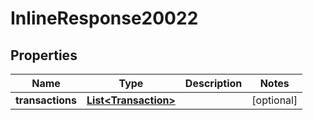 
# InlineResponse20022

## Properties
Name | Type | Description | Notes
------------ | ------------- | ------------- | -------------
**transactions** | [**List&lt;Transaction&gt;**](Transaction.md) |  |  [optional]



